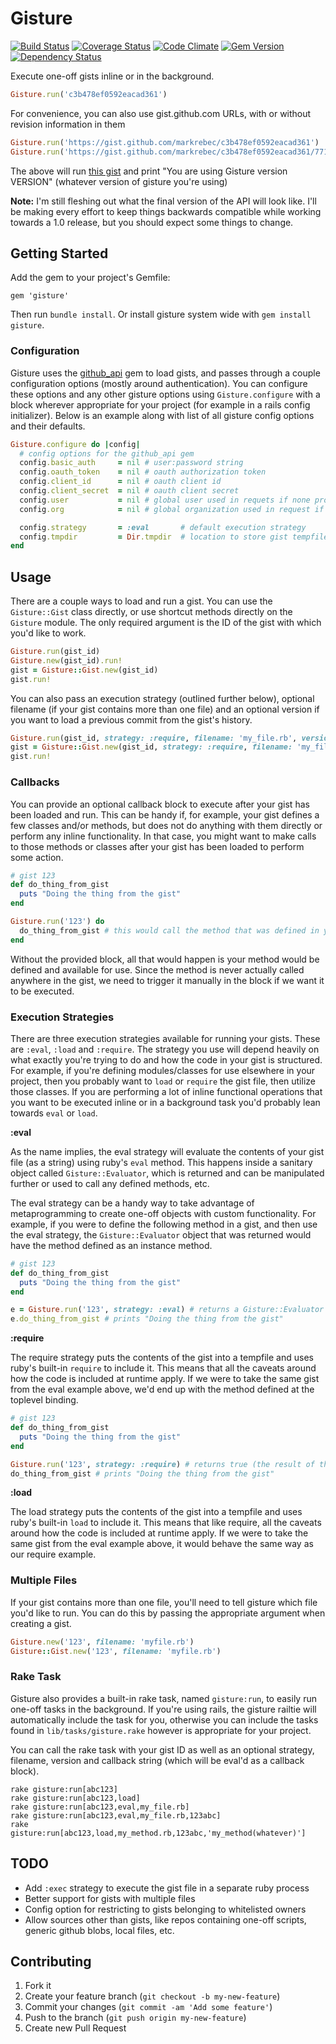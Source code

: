 # Gisture

[![Build Status](https://travis-ci.org/markrebec/gisture.png)](https://travis-ci.org/markrebec/gisture)
[![Coverage Status](https://coveralls.io/repos/markrebec/gisture/badge.svg?1=1)](https://coveralls.io/r/markrebec/gisture)
[![Code Climate](https://codeclimate.com/github/markrebec/gisture.png)](https://codeclimate.com/github/markrebec/gisture)
[![Gem Version](https://badge.fury.io/rb/gisture.png?1=1)](http://badge.fury.io/rb/gisture)
[![Dependency Status](https://gemnasium.com/markrebec/gisture.png)](https://gemnasium.com/markrebec/gisture)

Execute one-off gists inline or in the background.

```ruby
Gisture.run('c3b478ef0592eacad361')
```

For convenience, you can also use gist.github.com URLs, with or without revision information in them

```ruby
Gisture.run('https://gist.github.com/markrebec/c3b478ef0592eacad361')
Gisture.run('https://gist.github.com/markrebec/c3b478ef0592eacad361/7714df11a3babaa78f27027844ac2f0c1a8348c1')
```

The above will run [this gist](https://gist.github.com/markrebec/c3b478ef0592eacad361) and print "You are using Gisture version VERSION" (whatever version of gisture you're using)

**Note:** I'm still fleshing out what the final version of the API will look like. I'll be making every effort to keep things backwards compatible while working towards a 1.0 release, but you should expect some things to change.

## Getting Started

Add the gem to your project's Gemfile:

    gem 'gisture'

Then run `bundle install`. Or install gisture system wide with `gem install gisture`.

### Configuration

Gisture uses the [github_api](http://peter-murach.github.io/github/) gem to load gists, and passes through a couple configuration options (mostly around authentication). You can configure these options and any other gisture options using `Gisture.configure` with a block wherever appropriate for your project (for example in a rails config initializer). Below is an example along with list of all gisture config options and their defaults.

```ruby
Gisture.configure do |config|
  # config options for the github_api gem
  config.basic_auth     = nil # user:password string
  config.oauth_token    = nil # oauth authorization token
  config.client_id      = nil # oauth client id
  config.client_secret  = nil # oauth client secret
  config.user           = nil # global user used in requets if none provided
  config.org            = nil # global organization used in request if none provided

  config.strategy       = :eval       # default execution strategy
  config.tmpdir         = Dir.tmpdir  # location to store gist tempfiles when using the require or load strategies
end
```

## Usage

There are a couple ways to load and run a gist. You can use the `Gisture::Gist` class directly, or use shortcut methods directly on the `Gisture` module. The only required argument is the ID of the gist with which you'd like to work.

```ruby
Gisture.run(gist_id)
Gisture.new(gist_id).run!
gist = Gisture::Gist.new(gist_id)
gist.run!
```

You can also pass an execution strategy (outlined further below), optional filename (if your gist contains more than one file) and an optional version if you want to load a previous commit from the gist's history.

```ruby
Gisture.run(gist_id, strategy: :require, filename: 'my_file.rb', version: 'abc123')
gist = Gisture::Gist.new(gist_id, strategy: :require, filename: 'my_file.rb', version: 'abc123')
gist.run!
```

### Callbacks

You can provide an optional callback block to execute after your gist has been loaded and run. This can be handy if, for example, your gist defines a few classes and/or methods, but does not do anything with them directly or perform any inline functionality. In that case, you might want to make calls to those methods or classes after your gist has been loaded to perform some action.

```ruby
# gist 123
def do_thing_from_gist
  puts "Doing the thing from the gist"
end
```

```ruby
Gisture.run('123') do
  do_thing_from_gist # this would call the method that was defined in your gist to actually perform the action
end
```

Without the provided block, all that would happen is your method would be defined and available for use. Since the method is never actually called anywhere in the gist, we need to trigger it manually in the block if we want it to be executed.

### Execution Strategies

There are three execution strategies available for running your gists. These are `:eval`, `:load` and `:require`. The strategy you use will depend heavily on what exactly you're trying to do and how the code in your gist is structured. For example, if you're defining modules/classes for use elsewhere in your project, then you probably want to `load` or `require` the gist file, then utilize those classes. If you are performing a lot of inline functional operations that you want to be executed inline or in a background task you'd probably lean towards `eval` or `load`.

**:eval**

As the name implies, the eval strategy will evaluate the contents of your gist file (as a string) using ruby's `eval` method. This happens inside a sanitary object called `Gisture::Evaluator`, which is returned and can be manipulated further or used to call any defined methods, etc.

The eval strategy can be a handy way to take advantage of metaprogramming to create one-off objects with custom functionality. For example, if you were to define the following method in a gist, and then use the eval strategy, the `Gisture::Evaluator` object that was returned would have the method defined as an instance method.

```ruby
# gist 123
def do_thing_from_gist
  puts "Doing the thing from the gist"
end
```

```ruby
e = Gisture.run('123', strategy: :eval) # returns a Gisture::Evaluator
e.do_thing_from_gist # prints "Doing the thing from the gist"
```

**:require**

The require strategy puts the contents of the gist into a tempfile and uses ruby's built-in `require` to include it. This means that all the caveats around how the code is included at runtime apply. If we were to take the same gist from the eval example above, we'd end up with the method defined at the toplevel binding.

```ruby
# gist 123
def do_thing_from_gist
  puts "Doing the thing from the gist"
end
```

```ruby
Gisture.run('123', strategy: :require) # returns true (the result of the call to `require`)
do_thing_from_gist # prints "Doing the thing from the gist"
```

**:load**

The load strategy puts the contents of the gist into a tempfile and uses ruby's built-in `load` to include it. This means that like require, all the caveats around how the code is included at runtime apply. If we were to take the same gist from the eval example above, it would behave the same way as our require example.

### Multiple Files

If your gist contains more than one file, you'll need to tell gisture which file you'd like to run. You can do this by passing the appropriate argument when creating a gist.

```ruby
Gisture.new('123', filename: 'myfile.rb')
Gisture::Gist.new('123', filename: 'myfile.rb')
```

### Rake Task

Gisture also provides a built-in rake task, named `gisture:run`, to easily run one-off tasks in the background. If you're using rails, the gisture railtie will automatically include the task for you, otherwise you can include the tasks found in `lib/tasks/gisture.rake` however is appropriate for your project.

You can call the rake task with your gist ID as well as an optional strategy, filename, version and callback string (which will be eval'd as a callback block).

```
rake gisture:run[abc123]
rake gisture:run[abc123,load]
rake gisture:run[abc123,eval,my_file.rb]
rake gisture:run[abc123,eval,my_file.rb,123abc]
rake gisture:run[abc123,load,my_method.rb,123abc,'my_method(whatever)']
```

## TODO

* Add `:exec` strategy to execute the gist file in a separate ruby process
* Better support for gists with multiple files
* Config option for restricting to gists belonging to whitelisted owners
* Allow sources other than gists, like repos containing one-off scripts, generic github blobs, local files, etc.

## Contributing
1. Fork it
2. Create your feature branch (`git checkout -b my-new-feature`)
3. Commit your changes (`git commit -am 'Add some feature'`)
4. Push to the branch (`git push origin my-new-feature`)
5. Create new Pull Request
